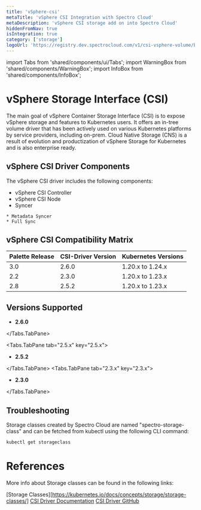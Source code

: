 ```yaml
---
title: 'vSphere-csi'
metaTitle: 'vSphere CSI Integration with Spectro Cloud'
metaDescription: 'vSphere CSI storage add on into Spectro Cloud'
hiddenFromNav: true
isIntegration: true
category: ['storage']
logoUrl: 'https://registry.dev.spectrocloud.com/v1/csi-vsphere-volume/blobs/sha256:2cd106b353cb492d4647a1562fe59db6a1aeb792333900fe4e15237f899298b5?type=image/png'
---
```


import Tabs from 'shared/components/ui/Tabs';
import WarningBox from 'shared/components/WarningBox';
import InfoBox from 'shared/components/InfoBox';


# vSphere Storage Interface (CSI)

The main goal of vSphere Container Storage Interface (CSI) is to expose vSphere storage and features to Kubernetes users. It offers an in-tree volume driver that has been actively used on various Kubernetes platforms by service providers, including on-prem. Cloud Native Storage (CNS) is a result of evolution and productization of vSphere Storage for Kubernetes and is also enterprise ready. 


## vSphere CSI Driver Components
<!-- vale off -->
The vSphere CSI driver includes the following components:

* vSphere CSI Controller
* vSphere CSI Node
* Syncer
<!-- vale on -->
    * Metadata Syncer
    * Full Sync

## vSphere CSI Compatibility Matrix

|Palette Release| CSI-Driver Version| Kubernetes Versions |
|---------------|-------------------|---------------------|
|      3.0      |  2.6.0            | 1.20.x to 1.24.x    |
|      2.2      |  2.3.0            | 1.20.x to 1.23.x    |
|      2.8      |  2.5.2            | 1.20.x to 1.23.x    |


## Versions Supported

<Tabs>
<Tabs.TabPane tab="2.6.x" key="2.6.x">

* **2.6.0**
 
</Tabs.TabPane>

<Tabs.TabPane tab="2.5.x" key="2.5.x">

* **2.5.2**
 
</Tabs.TabPane>
<Tabs.TabPane tab="2.3.x" key="2.3.x">

* **2.3.0**
 
</Tabs.TabPane>
</Tabs>

## Troubleshooting

Storage classes created by Spectro Cloud are named "spectro-storage-class" and can be fetched from kubectl using the following CLI command:

```bash
kubectl get storageclass
```


# References

More info about Storage classes can be found in the following links:

[Storage Classes][https://kubernetes.io/docs/concepts/storage/storage-classes/]
[CSI Driver Documentation](https://vsphere-csi-driver.sigs.k8s.io/)
[CSI Driver GitHub](https://github.com/kubernetes-sigs/vsphere-csi-driver)